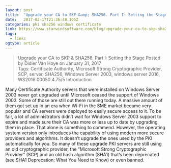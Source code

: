 ```yaml
---
layout: post 
title:  "Upgrade your CA to SKP &amp; SHA256. Part I: Setting the Stage | StarWind Blog" 
date:   2017-02-17T21:36:48.105Z 
categories: pki sha256 windows certificate
link: https://www.starwindsoftware.com/blog/upgrade-your-ca-to-skp-sha256-part-i-setting-the-stage 
tags:
  - links
ogtype: article 
---
```


> Upgrade your CA to SKP & SHA256. Part I: Setting the Stage
Posted by Didier Van Hoye on January 31, 2017	
Tags: Certificate Authority, Microsoft Strong Cryptographic Provider, SCP, server, SHA256, Windows Server 2003, windows server 2016, WS2016
00050
				4.75/5
Introduction

Many Certificate Authority servers that were installed on Windows Server 2003 never got upgraded until Microsoft ceased the support of Windows 2003. Some of those are still out there running today. A massive amount of them got set up in an era when Wi-Fi in the SME market became very popular and CA servers were deployed to easily secure access to it. To be fair, a lot of administrators didn’t wait for Windows Server 2003 support to expire and made sure their CA was more or less up to date by upgrading them in place. That alone is something to commend. However, the operating system version only introduces the capability of using modern more secure providers and algorithms. It doesn’t upgrade the ones used by the PKI automatically for you. So many of these upgrade PKI servers are still using an old cryptographic provider, the “Microsoft Strong Cryptographic Provider” (SCP) and an old hash algorithm (SHA1) that’s been deprecated (see SHA1 Deprecation: What You Need to Know) or even banned.